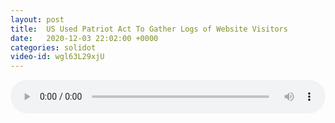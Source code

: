 ```yaml
---
layout: post
title:  US Used Patriot Act To Gather Logs of Website Visitors
date:   2020-12-03 22:02:00 +0000
categories: solidot
video-id: wgl63L29xjU
---
```


<audio src="/assets/e14b6c99b2ccee486745b84fcba7afed.mp3" style="width: 100%;" controls></audio>

